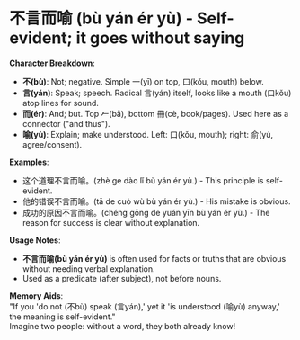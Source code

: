 # **不言而喻 (bù yán ér yù) - Self-evident; it goes without saying**

**Character Breakdown**:  
- **不(bù)**: Not; negative. Simple 一(yī) on top, 口(kǒu, mouth) below.  
- **言(yán)**: Speak; speech. Radical 言(yán) itself, looks like a mouth (口kǒu) atop lines for sound.  
- **而(ér)**: And; but. Top 𠂉(bā), bottom 冊(cè, book/pages). Used here as a connector ("and thus").  
- **喻(yù)**: Explain; make understood. Left: 口(kǒu, mouth); right: 俞(yú, agree/consent).

**Examples**:  
- 这个道理不言而喻。(zhè ge dào lǐ bù yán ér yù.) - This principle is self-evident.  
- 他的错误不言而喻。(tā de cuò wù bù yán ér yù.) - His mistake is obvious.  
- 成功的原因不言而喻。(chéng gōng de yuán yīn bù yán ér yù.) - The reason for success is clear without explanation.

**Usage Notes**:  
- **不言而喻(bù yán ér yù)** is often used for facts or truths that are obvious without needing verbal explanation.  
- Used as a predicate (after subject), not before nouns.

**Memory Aids**:  
"If you 'do not (不bù) speak (言yán),' yet it 'is understood (喻yù) anyway,' the meaning is self-evident."  
Imagine two people: without a word, they both already know!